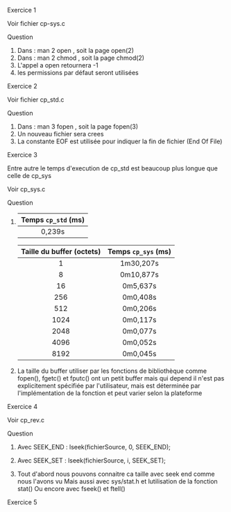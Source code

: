 Exercice 1

Voir fichier cp-sys.c

Question 

1. Dans : man 2 open , soit la page open(2)
2. Dans : man 2 chmod , soit la page chmod(2)
3. L'appel a open retournera -1
4. les permissions par défaut seront utilisées

Exercice 2

Voir fichier cp_std.c

Question 

1. Dans : man 3 fopen , soit la page fopen(3)
2. Un nouveau fichier sera crees
3. La constante EOF est utilisée pour indiquer la fin de fichier (End Of File) 

Exercice 3

   Entre autre le temps d'execution de cp_std est beaucoup plus longue que celle de cp_sys

   Voir cp_sys.c

Question

1.  | Temps `cp_std` (ms) |
    |:----------------:|
    | 0,239s |

    |Taille du buffer (octets) | Temps `cp_sys` (ms) |
    |:----------------:|:--------------:|
    |  1               |   1m30,207s    |
    |  8               |   0m10,877s    |
    |  16              |    0m5,637s    |
    |  256             |    0m0,408s    |
    |  512             |    0m0,206s    |
    |  1024            |    0m0,117s    |
    |  2048            |    0m0,077s    |
    |  4096            |    0m0,052s    |
    |  8192            |    0m0,045s    |

2. La taille du buffer utiliser par les fonctions de bibliothèque comme fopen(), fgetc() et fputc() ont un petit buffer 
    mais qui depend il n'est pas explicitement spécifiée par l'utilisateur, mais est déterminée par l'implémentation de 
    la fonction et peut varier selon la plateforme

Exercice 4

Voir cp_rev.c

Question 

1. Avec SEEK_END :  lseek(fichierSource, 0, SEEK_END);

2. Avec SEEK_SET :  lseek(fichierSource, i, SEEK_SET);

3. Tout d'abord nous pouvons connaitre ca taille avec seek end comme nous l'avons vu
   Mais aussi avec sys/stat.h et lutilisation de la fonction stat()
   Ou encore avec fseek() et ftell()

Exercice 5
